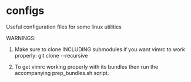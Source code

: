 configs
=======

Useful configuration files for some linux utilities

WARNINGS:
1) Make sure to clone INCLUDING submodules if you want vimrc to work properly:
git clone --recursive <github clone path>

2) To get vimrc working properly with its bundles then run the accompanying
prep_bundles.sh script.
